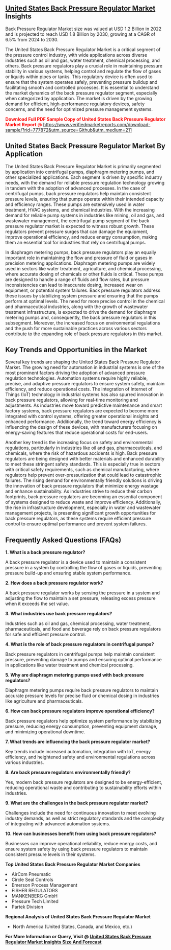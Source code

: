 <h2><a href="https://www.verifiedmarketreports.com/download-sample/?rid=777872&amp;utm_source=Github&amp;utm_medium=211" target="_blank">United States Back Pressure Regulator Market</a> Insights</h2><p>Back Pressure Regulator Market size was valued at USD 1.2 Billion in 2022 and is projected to reach USD 1.8 Billion by 2030, growing at a CAGR of 6.5% from 2024 to 2030.</p><p><p>The United States Back Pressure Regulator Market is a critical segment of the pressure control industry, with wide applications across diverse industries such as oil and gas, water treatment, chemical processing, and others. Back pressure regulators play a crucial role in maintaining pressure stability in various systems, helping control and regulate the flow of gases or liquids within pipes or tanks. This regulatory device is often used to ensure that the system operates safely, preventing pressure buildup and facilitating smooth and controlled processes. It is essential to understand the market dynamics of the back pressure regulator segment, especially when categorized by application. The market is driven by the growing demand for efficient, high-performance regulatory devices, safety concerns, and the need for optimized pressure management systems.<p><span class=""><span style="color: #ff0000;"><strong>Download Full PDF Sample Copy of United States Back Pressure Regulator Market Report</strong> @ </span><a href="https://www.verifiedmarketreports.com/download-sample/?rid=777872&amp;utm_source=Github&amp;utm_medium=211" target="_blank">https://www.verifiedmarketreports.com/download-sample/?rid=777872&amp;utm_source=Github&amp;utm_medium=211</a></span></p></p><h2>United States Back Pressure Regulator Market By Application</h2><p>The United States Back Pressure Regulator Market is primarily segmented by application into centrifugal pumps, diaphragm metering pumps, and other specialized applications. Each segment is driven by specific industry needs, with the demand for reliable pressure regulation technology growing in tandem with the adoption of advanced processes. In the case of centrifugal pumps, back pressure regulators help maintain consistent pressure levels, ensuring that pumps operate within their intended capacity and efficiency ranges. These pumps are extensively used in water treatment, HVAC systems, and chemical industries. With the increasing demand for reliable pump systems in industries like mining, oil and gas, and wastewater management, the centrifugal pump segment of the back pressure regulator market is expected to witness robust growth. These regulators prevent pressure surges that can damage the equipment, improve operational efficiency, and reduce energy consumption, making them an essential tool for industries that rely on centrifugal pumps.<p>In diaphragm metering pumps, back pressure regulators play an equally important role in maintaining the flow and pressure of fluid or gases in precision metering applications. Diaphragm metering pumps are widely used in sectors like water treatment, agriculture, and chemical processing, where accurate dosing of chemicals or other fluids is critical. These pumps are designed to handle a range of fluids and flow rates, but pressure inconsistencies can lead to inaccurate dosing, increased wear on equipment, or potential system failures. Back pressure regulators address these issues by stabilizing system pressure and ensuring that the pumps perform at optimal levels. The need for more precise control in the chemical and pharmaceutical industries, along with the growth of wastewater treatment infrastructure, is expected to drive the demand for diaphragm metering pumps and, consequently, the back pressure regulators in this subsegment. Moreover, the increased focus on environmental regulations and the push for more sustainable practices across various sectors contribute to the expanding role of back pressure regulators in this market.<h2>Key Trends and Opportunities in the Market</h2><p>Several key trends are shaping the United States Back Pressure Regulator Market. The growing need for automation in industrial systems is one of the most prominent factors driving the adoption of advanced pressure regulation technologies. Automation systems require highly reliable, precise, and adaptive pressure regulators to ensure system safety, maintain efficiency, and reduce operational costs. The integration of Internet of Things (IoT) technology in industrial systems has also spurred innovation in back pressure regulators, allowing for real-time monitoring and adjustments. As industries move toward predictive maintenance and smart factory systems, back pressure regulators are expected to become more integrated with control systems, offering greater operational insights and enhanced performance. Additionally, the trend toward energy efficiency is influencing the design of these devices, with manufacturers focusing on energy-saving features that reduce operational costs for end-users.<p>Another key trend is the increasing focus on safety and environmental regulations, particularly in industries like oil and gas, pharmaceuticals, and chemicals, where the risk of hazardous accidents is high. Back pressure regulators are being designed with better materials and enhanced durability to meet these stringent safety standards. This is especially true in sectors with critical safety requirements, such as chemical manufacturing, where regulators help prevent over-pressurization that could lead to catastrophic failures. The rising demand for environmentally friendly solutions is driving the innovation of back pressure regulators that minimize energy wastage and enhance sustainability. As industries strive to reduce their carbon footprints, back pressure regulators are becoming an essential component of systems designed to reduce waste and improve efficiency. Additionally, the rise in infrastructure development, especially in water and wastewater management projects, is presenting significant growth opportunities for back pressure regulators, as these systems require efficient pressure control to ensure optimal performance and prevent system failures.<h2>Frequently Asked Questions (FAQs)</h2><p><b>1. What is a back pressure regulator?</b></p><p>A back pressure regulator is a device used to maintain a consistent pressure in a system by controlling the flow of gases or liquids, preventing pressure build-up and ensuring stable system performance.</p><p><b>2. How does a back pressure regulator work?</b></p><p>A back pressure regulator works by sensing the pressure in a system and adjusting the flow to maintain a set pressure, releasing excess pressure when it exceeds the set value.</p><p><b>3. What industries use back pressure regulators?</b></p><p>Industries such as oil and gas, chemical processing, water treatment, pharmaceuticals, and food and beverage rely on back pressure regulators for safe and efficient pressure control.</p><p><b>4. What is the role of back pressure regulators in centrifugal pumps?</b></p><p>Back pressure regulators in centrifugal pumps help maintain consistent pressure, preventing damage to pumps and ensuring optimal performance in applications like water treatment and chemical processing.</p><p><b>5. Why are diaphragm metering pumps used with back pressure regulators?</b></p><p>Diaphragm metering pumps require back pressure regulators to maintain accurate pressure levels for precise fluid or chemical dosing in industries like agriculture and pharmaceuticals.</p><p><b>6. How can back pressure regulators improve operational efficiency?</b></p><p>Back pressure regulators help optimize system performance by stabilizing pressure, reducing energy consumption, preventing equipment damage, and minimizing operational downtime.</p><p><b>7. What trends are influencing the back pressure regulator market?</b></p><p>Key trends include increased automation, integration with IoT, energy efficiency, and heightened safety and environmental regulations across various industries.</p><p><b>8. Are back pressure regulators environmentally friendly?</b></p><p>Yes, modern back pressure regulators are designed to be energy-efficient, reducing operational waste and contributing to sustainability efforts within industries.</p><p><b>9. What are the challenges in the back pressure regulator market?</b></p><p>Challenges include the need for continuous innovation to meet evolving industry demands, as well as strict regulatory standards and the complexity of integrating with advanced automation systems.</p><p><b>10. How can businesses benefit from using back pressure regulators?</b></p><p>Businesses can improve operational reliability, reduce energy costs, and ensure system safety by using back pressure regulators to maintain consistent pressure levels in their systems.</p></p><p><strong>Top United States Back Pressure Regulator Market Companies</strong></p><div data-test-id=""><p><li>AirCom Pneumatic</li><li> Circle Seal Controls</li><li> Emerson Process Management</li><li> FISHER REGULATORS</li><li> MANKENBERG GmbH</li><li> Pressure Tech Limited</li><li> Partek Division</li></p><div><strong>Regional Analysis of&nbsp;United States Back Pressure Regulator Market</strong></div><ul><li dir="ltr"><p dir="ltr">North America&nbsp;(United States, Canada, and Mexico, etc.)</p></li></ul><p><strong>For More Information or Query, Visit @&nbsp;</strong><strong><a href="https://www.verifiedmarketreports.com/product/back-pressure-regulator-market/?utm_source=Github&amp;utm_medium=211" target="_blank">United States Back Pressure Regulator Market Insights Size And Forecast</a></strong></p></div>

